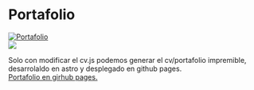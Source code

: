 # Portafolio

<a href="https://jatz27.github.io/portfolio/"><img src="https://img.shields.io/badge/Portafolio-Astro-blue?style=for-the-badge&logo=astro&logoColor=white" alt="Portafolio"></a><br>
<a href="https://jatz27.github.io/portfolio/" alt="Portafolio">
<img align="center" src="https://i.postimg.cc/Pq4ZCn8K/Captura-de-pantalla-2025-02-25-212958.png" />
</a>

Solo con modificar el cv.js podemos generar el cv/portafolio impremible, desarrolaldo en astro y desplegado en github pages.<br>
[Portafolio en girhub pages.](https://jatz27.github.io/portfolio/)
